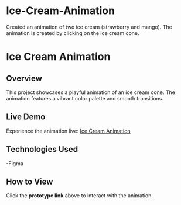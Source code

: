 # Ice-Cream-Animation
Created an animation of two ice cream (strawberry and mango). The animation is created by clicking on the ice cream cone.

# Ice Cream Animation

## Overview
This project showcases a playful animation of an ice cream cone. The animation features a vibrant color palette and smooth transitions.

## Live Demo
Experience the animation live: [Ice Cream Animation](https://bit.ly/ice-cream-animation)

## Technologies Used
-Figma

## How to View
Click the **prototype link** above to interact with the animation.
